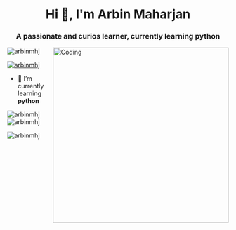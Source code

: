 <h1 align="center">Hi 👋, I'm Arbin Maharjan</h1>
<h3 align="center">A passionate and curios learner, currently learning python</h3>
<img align="right" alt="Coding" width="400" src="https://cdn.dribbble.com/users/1059583/screenshots/4171367/coding-freak.gif">

<p align="left"> <img src="https://komarev.com/ghpvc/?username=arbinmhj&label=Profile%20views&color=0e75b6&style=flat" alt="arbinmhj" /> </p>

<p align="left"> <a href="https://github.com/ryo-ma/github-profile-trophy"><img src="https://github-profile-trophy.vercel.app/?username=arbinmhj" alt="arbinmhj" /></a> </p>

- 🌱 I’m currently learning **python**

<p><img align="left" src="https://github-readme-stats.vercel.app/api/top-langs?username=arbinmhj&show_icons=true&locale=en&layout=compact" alt="arbinmhj" /></p>

<p>&nbsp;<img align="center" src="https://github-readme-stats.vercel.app/api?username=arbinmhj&show_icons=true&locale=en" alt="arbinmhj" /></p>

<p><img align="center" src="https://github-readme-streak-stats.herokuapp.com/?user=arbinmhj&" alt="arbinmhj" /></p>
